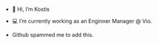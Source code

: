 - 👋 Hi, I’m Kostis
- 💻 I’m currently working as an Enginner Manager @ Vio.

- Github spammed me to add this.
